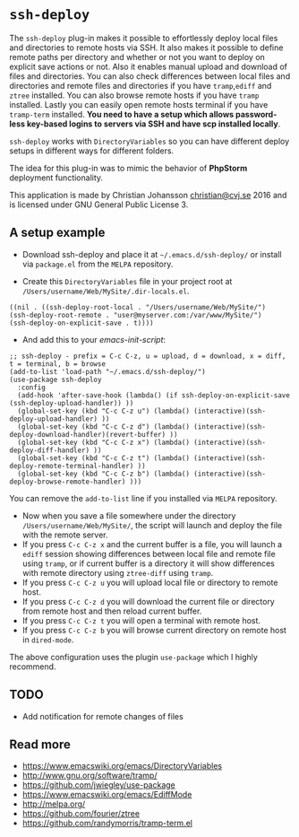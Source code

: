 # `ssh-deploy`

The `ssh-deploy` plug-in makes it possible to effortlessly deploy local files and directories to remote hosts via SSH. It also makes it possible to define remote paths per directory and whether or not you want to deploy on explicit save actions or not. Also it enables manual upload and download of files and directories. You can also check differences between local files and directories and remote files and directories if you have `tramp`,`ediff` and `ztree` installed. You can also browse remote hosts if you have `tramp` installed. Lastly you can easily open remote hosts terminal if you have `tramp-term` installed. **You need to have a setup which allows password-less key-based logins to servers via SSH and have scp installed locally**.

`ssh-deploy` works with `DirectoryVariables` so you can have different deploy setups in different ways for different folders.

The idea for this plug-in was to mimic the behavior of **PhpStorm** deployment functionality.

This application is made by Christian Johansson <christian@cvj.se> 2016 and is licensed under GNU General Public License 3.


## A setup example

* Download ssh-deploy and place it at `~/.emacs.d/ssh-deploy/` or install via `package.el` from the `MELPA` repository.

* Create this `DirectoryVariables` file in your project root at `/Users/username/Web/MySite/.dir-locals.el`.

``` elisp
((nil . ((ssh-deploy-root-local . "/Users/username/Web/MySite/")
(ssh-deploy-root-remote . "user@myserver.com:/var/www/MySite/")
(ssh-deploy-on-explicit-save . t))))
```

* And add this to your *emacs-init-script*:

``` elisp
;; ssh-deploy - prefix = C-c C-z, u = upload, d = download, x = diff, t = terminal, b = browse
(add-to-list 'load-path "~/.emacs.d/ssh-deploy/")
(use-package ssh-deploy
  :config
  (add-hook 'after-save-hook (lambda() (if ssh-deploy-on-explicit-save (ssh-deploy-upload-handler)) ))
  (global-set-key (kbd "C-c C-z u") (lambda() (interactive)(ssh-deploy-upload-handler) ))
  (global-set-key (kbd "C-c C-z d") (lambda() (interactive)(ssh-deploy-download-handler)(revert-buffer) ))
  (global-set-key (kbd "C-c C-z x") (lambda() (interactive)(ssh-deploy-diff-handler) ))
  (global-set-key (kbd "C-c C-z t") (lambda() (interactive)(ssh-deploy-remote-terminal-handler) ))
  (global-set-key (kbd "C-c C-z b") (lambda() (interactive)(ssh-deploy-browse-remote-handler) )))
```

You can remove the `add-to-list` line if you installed via `MELPA` repository.

* Now when you save a file somewhere under the directory `/Users/username/Web/MySite/`, the script will launch and deploy the file with the remote server.
* If you press `C-c C-z x` and the current buffer is a file, you will launch a `ediff` session showing differences between local file and remote file using `tramp`, or if current buffer is a directory it will show differences with remote directory using `ztree-diff` using `tramp`.
* If you press `C-c C-z u` you will upload local file or directory to remote host.
* If you press `C-c C-z d` you will download the current file or directory from remote host and then reload current buffer.
* If you press `C-c C-z t` you will open a terminal with remote host.
* If you press `C-c C-z b` you will browse current directory on remote host in `dired-mode`.

The above configuration uses the plugin `use-package` which I highly recommend.

## TODO
* Add notification for remote changes of files

## Read more
* <https://www.emacswiki.org/emacs/DirectoryVariables>
* <http://www.gnu.org/software/tramp/>
* <https://github.com/jwiegley/use-package>
* <https://www.emacswiki.org/emacs/EdiffMode>
* <http://melpa.org/>
* <https://github.com/fourier/ztree>
* <https://github.com/randymorris/tramp-term.el>
